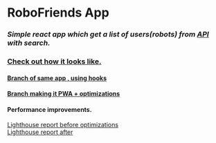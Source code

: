 # RoboFriends App
### _Simple react app which get a list of users(robots) from [API](https://jsonplaceholder.typicode.com/) with search._

### [Check out how it looks like.](https://vitaliihoncharuk.github.io/React_RoboApp/)

#### [Branch of same app , using hooks](https://github.com/vitaliiHoncharuk/React_RoboApp/tree/using_hooks)

#### [Branch making it PWA  +  optimizations](https://github.com/vitaliiHoncharuk/React_RoboApp/tree/optimizations)


#### Performance improvements. 
[Lighthouse report before optimizations](./public/lighthouse_before.png)  
[Lighthouse report after](./public/lighthouse_report.png)
